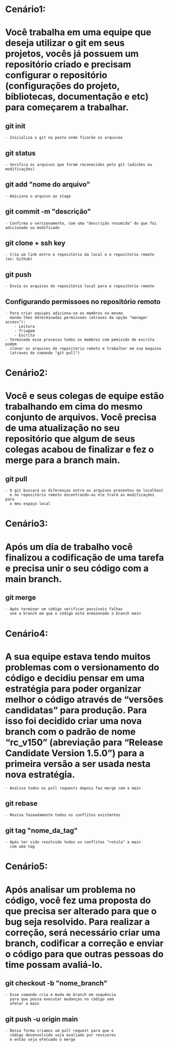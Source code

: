 # Cenário1: 
# Você trabalha em uma equipe que deseja utilizar o git em seus projetos, vocês já possuem um repositório criado e precisam configurar o repositório (configurações do projeto, bibliotecas, documentação e etc) para começarem a trabalhar.

## git init
    
    - Inicializa o git na pasta onde ficarão os arquivos

## git status
    
    - Verifica os arquivos que foram reconecidos pelo git (adicões ou modificações)

## git add "nome do arquivo" 

    - Adiciona o arquivo ao stage

## git commit -m "descrição"

    - Confirma o versionamento, com uma "descrição resumida" do que foi adicionado ou modificado

## git clone + ssh key

    - Cria um link entre o repositório da local e o repositório remoto (ex: Github)

## git push

    - Envia os arquivos do repositório local para o repositório remoto

## Configurando permissoes no repositório remoto 

    - Para criar equipes adiciona-se os membros na mesma 
      dando-lhes determinadas permissoes (atravez da opção "manager access"):
        - Leitura 
        - Triagem
        - Escrita
    - Terminado esse processo todos os membros com pemissão de escrita podem 
      clonar os arquivos do repositorio remoto e trabalhar em sua maquina
      (atravez do comando "git pull")

# Cenário2: 
# Você e seus colegas de equipe estão trabalhando em cima do mesmo conjunto de arquivos. Você precisa de uma atualização no seu repositório que algum de seus colegas acabou de finalizar e fez o merge para a branch main.

## git pull 
    
    - O git buscará as diferenças entre os arquivos presentes no localhost
      e no repositório remoto encontrando-as ele trará as modificações para
      o meu espaço local

# Cenário3:
# Após um dia de trabalho você finalizou a codificação de uma tarefa e precisa unir o seu código com a main branch.

## git merge
    
    - Após terminar um código verificar possíveis falhas
      une a branch em que o código está armazenado a branch main

# Cenário4:
# A sua equipe estava tendo muitos problemas com o versionamento do código e decidiu pensar em uma estratégia para poder organizar melhor o código através de “versões candidatas” para produção. Para isso foi decidido criar uma nova branch com o padrão de nome “rc_v150” (abreviação para “Release Candidate Version 1.5.0”) para a primeira versão a ser usada nesta nova estratégia.

    - Analisa todos os pull requests depois faz merge com a main

## git rebase
   
    - Revisa faseadamente todos os conflitos existentes 

## git tag "nome_da_tag" 
   
    - Após ter sido resolvido todos os conflitos "rotula" a main 
      com uma tag

# Cenário5:
# Após analisar um problema no código, você fez uma proposta do que precisa ser alterado para que o bug seja resolvido. Para realizar a correção, será necessário criar uma branch, codificar a correção e enviar o código para que outras pessoas do time possam avaliá-lo.

## git checkout -b "nome_branch"

    - Esse comando cria e muda de branch em sequência
      para que possa executar mudanças no código sem 
      afetar a main

## git push -u origin main
    
    - Dessa forma criamos um pull request para que o 
      código desenvolvido seja avaliado por revisores
      e então seja efetuado o merge 